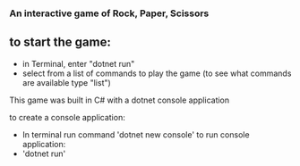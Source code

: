### An interactive game of Rock, Paper, Scissors

## to start the game:
  - in Terminal, enter "dotnet run"
  - select from a list of commands to play the game (to see what commands are available type "list")


This game was built in C# with a dotnet console application

to create a console application:
- In terminal run command 'dotnet new console'
to run console application:
- 'dotnet run'